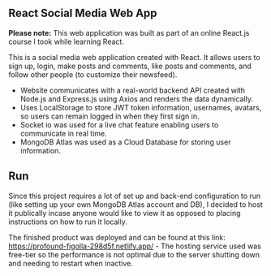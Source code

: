 ## React Social Media Web App

**Please note:** This web application was built as part of an online React.js course I took while learning React.

This is a social media web application created with React. It allows users to sign up, login, make posts and comments, like posts and comments, and follow other people (to customize their newsfeed).

- Website communicates with a real-world backend API created with Node.js and Express.js using Axios and renders the data dynamically.
- Uses LocalStorage to store JWT token information, usernames, avatars, so users can remain logged in when they first sign in.
- Socket io was used for a live chat feature enabling users to communicate in real time.
- MongoDB Atlas was used as a Cloud Database for storing user information.

## Run

Since this project requires a lot of set up and back-end configuration to run (like setting up your own MongoDB Atlas account and DB), I decided to host it publically incase anyone would like to view it as opposed to placing instructions on how to run it locally.

The finished product was deployed and can be found at this link: https://profound-figolla-298d5f.netlify.app/ - The hosting service used was free-tier so the performance is not optimal due to the server shutting down and needing to restart when inactive.

